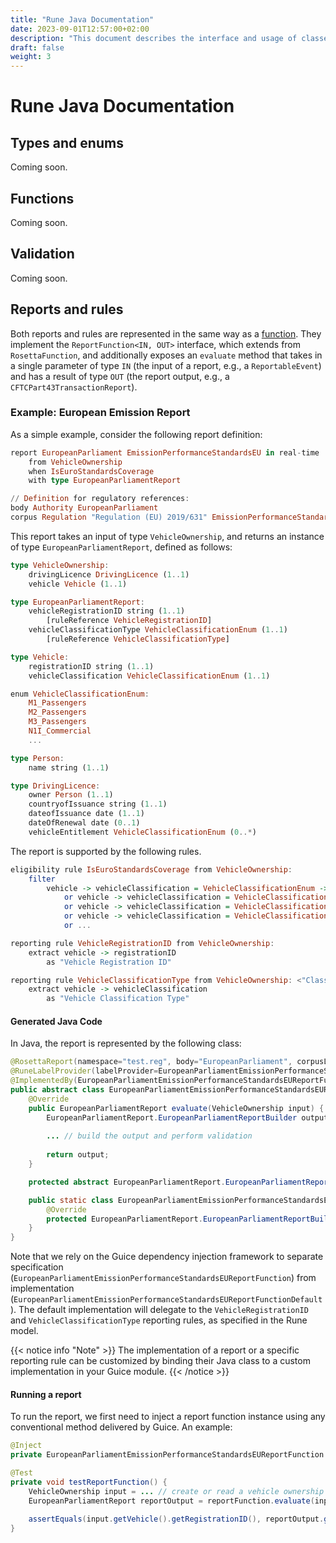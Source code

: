 ```yaml
---
title: "Rune Java Documentation"
date: 2023-09-01T12:57:00+02:00
description: "This document describes the interface and usage of classes that are generated from a Rune model using the Java code generator."
draft: false
weight: 3
---
```


# Rune Java Documentation

## Types and enums

Coming soon.

## Functions

Coming soon.

## Validation

Coming soon.

## Reports and rules

Both reports and rules are represented in the same way as a [function](#functions). They implement the `ReportFunction<IN, OUT>` interface, which extends from `RosettaFunction`, and additionally exposes an `evaluate` method that takes in a single parameter of type `IN` (the input of a report, e.g., a `ReportableEvent`) and has a result of type `OUT` (the report output, e.g., a `CFTCPart43TransactionReport`).

### Example: European Emission Report

As a simple example, consider the following report definition:
``` Haskell
report EuropeanParliament EmissionPerformanceStandardsEU in real-time
    from VehicleOwnership
    when IsEuroStandardsCoverage
    with type EuropeanParliamentReport

// Definition for regulatory references:
body Authority EuropeanParliament
corpus Regulation "Regulation (EU) 2019/631" EmissionPerformanceStandardsEU
```
This report takes an input of type `VehicleOwnership`, and returns an instance of type `EuropeanParliamentReport`, defined as follows:
``` Haskell
type VehicleOwnership:
    drivingLicence DrivingLicence (1..1)
    vehicle Vehicle (1..1)

type EuropeanParliamentReport:
    vehicleRegistrationID string (1..1)
        [ruleReference VehicleRegistrationID]
    vehicleClassificationType VehicleClassificationEnum (1..1)
        [ruleReference VehicleClassificationType]

type Vehicle:
    registrationID string (1..1)
    vehicleClassification VehicleClassificationEnum (1..1)

enum VehicleClassificationEnum:
    M1_Passengers
    M2_Passengers
    M3_Passengers
    N1I_Commercial
    ...

type Person:
    name string (1..1)

type DrivingLicence:
    owner Person (1..1)
    countryofIssuance string (1..1)
    dateofIssuance date (1..1)
    dateOfRenewal date (0..1)
    vehicleEntitlement VehicleClassificationEnum (0..*)
```

The report is supported by the following rules.

``` Haskell
eligibility rule IsEuroStandardsCoverage from VehicleOwnership:
    filter
        vehicle -> vehicleClassification = VehicleClassificationEnum -> M1_Passengers
            or vehicle -> vehicleClassification = VehicleClassificationEnum -> M2_Passengers
            or vehicle -> vehicleClassification = VehicleClassificationEnum -> M3_Passengers
            or vehicle -> vehicleClassification = VehicleClassificationEnum -> N1I_Commercial
            or ...

reporting rule VehicleRegistrationID from VehicleOwnership:
    extract vehicle -> registrationID
        as "Vehicle Registration ID"

reporting rule VehicleClassificationType from VehicleOwnership: <"Classification type of the vehicle">
    extract vehicle -> vehicleClassification
        as "Vehicle Classification Type"
```

#### Generated Java Code

In Java, the report is represented by the following class:
``` Java
@RosettaReport(namespace="test.reg", body="EuropeanParliament", corpusList={"EmissionPerformanceStandardsEU"})
@RuneLabelProvider(labelProvider=EuropeanParliamentEmissionPerformanceStandardsEULabelProvider.class)
@ImplementedBy(EuropeanParliamentEmissionPerformanceStandardsEUReportFunction.EuropeanParliamentEmissionPerformanceStandardsEUReportFunctionDefault.class)
public abstract class EuropeanParliamentEmissionPerformanceStandardsEUReportFunction implements ReportFunction<VehicleOwnership, EuropeanParliamentReport> {
    @Override
    public EuropeanParliamentReport evaluate(VehicleOwnership input) {
        EuropeanParliamentReport.EuropeanParliamentReportBuilder outputBuilder = doEvaluate(input);
        
        ... // build the output and perform validation
        
        return output;
    }

    protected abstract EuropeanParliamentReport.EuropeanParliamentReportBuilder doEvaluate(VehicleOwnership input);

    public static class EuropeanParliamentEmissionPerformanceStandardsEUReportFunctionDefault extends EuropeanParliamentEmissionPerformanceStandardsEUReportFunction {
        @Override
        protected EuropeanParliamentReport.EuropeanParliamentReportBuilder doEvaluate(VehicleOwnership input) { ... }
    }
}
```
Note that we rely on the Guice dependency injection framework to separate specification (`EuropeanParliamentEmissionPerformanceStandardsEUReportFunction`) from implementation (`EuropeanParliamentEmissionPerformanceStandardsEUReportFunctionDefault`). The default implementation will delegate to the `VehicleRegistrationID` and `VehicleClassificationType` reporting rules, as specified in the Rune model. 

{{< notice info "Note" >}}
The implementation of a report or a specific reporting rule can be customized by binding their Java class to a custom implementation in your Guice module.
{{< /notice >}}

#### Running a report

To run the report, we first need to inject a report function instance using any conventional method delivered by Guice. An example:
``` Java
@Inject
private EuropeanParliamentEmissionPerformanceStandardsEUReportFunction reportFunction;

@Test
private void testReportFunction() {
    VehicleOwnership input = ... // create or read a vehicle ownership instance
    EuropeanParliamentReport reportOutput = reportFunction.evaluate(input);

    assertEquals(input.getVehicle().getRegistrationID(), reportOutput.getVehicleRegistrationID());
}
```
